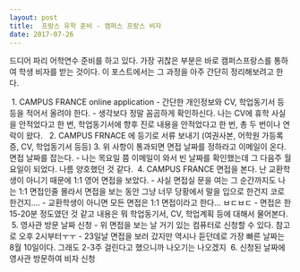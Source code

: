 ```yaml
---
layout: post
title:  프랑스 유학 준비 - 캠퍼스 프랑스 비자
date: 2017-07-26
---
```


드디어 파리 어학연수 준비를 하고 있다. 가장 귀찮은 부분은 바로 캠퍼스프랑스를 통하여 학생 비자를 받는 것이다. 이 포스트에서는 그 과정을 아주 간단히 정리해보려고 한다. 

  1. CAMPUS FRANCE online application
      - 간단한 개인정보와 CV, 학업동기서 등등을 적어서 올려야 한다.
      - 생각보다 정말 꼼곰하게 확인하신다. 나는 CV에 휴학 사실을 안적었다고 한 번, 학업동기서에 향후 진로 내용을 안적었다고 한 번, 총 두 번이나 연락이 왔다. 
  2. CAMPUS FRNACE 에 등기로 서류 보내기 (여권사본, 어학원 가등록증, CV, 학업동기서 등등) 
  3. 위 사항이 통과되면 면접 날짜를 정하라고 이메일이 온다. 면접 날짜를 잡는다.
      - 나는 목요일 쯤 이메일이 와서 빈 날짜를 확인했는데 그 다음주 월요일이 되었다. 나름 양호했던 것 같다. 
  4. CAMPUS FRANCE 면접을 본다. 난 교환학생이 아니기 때문에 1:1 영어 면접을 보았다. 
      - 사실 면접실 문을 여는 그 순간까지도 나는 1:1 면접인줄 몰라서 면접을 보는 동안 그냥 너무 당황에서 말을 입으로 한건지 코로한건지....
      - 교환학생이 아니면 모든 면접은 1:1 면접이라고 한다... ㅂㄷㅂㄷ
      - 면접은 한 15-20분 정도였던 것 같고 내용은 뭐 학업동기서, CV, 학업계획 등에 대해서 물어본다.
  5. 영사관 방문 날짜 신청 
      - 위 면접을 보는 날 거기 있는 컴퓨터로 신청할 수 있다. 참고로 오후 2시부터ㅜㅜ
      - 23일날 면접을 보러 갔지만 역시나 듣던데로 가장 빠른 날짜는 8월 10일이다. 그래도 2-3주 걸린다고 했으니까 나오기는 나오겠지
  6. 신청된 날짜에 영사관 방문하여 비자 신청 
